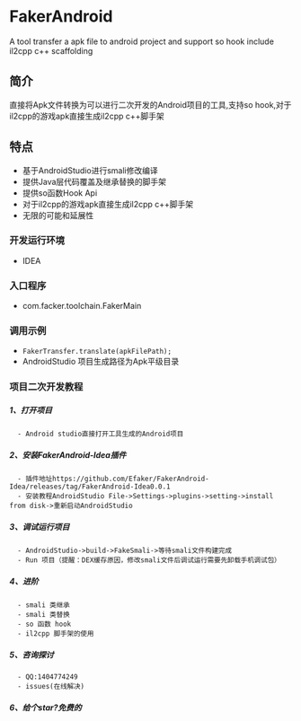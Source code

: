 # FakerAndroid
A tool transfer a apk file to android project and support so hook include il2cpp c++ scaffolding
## 简介
直接将Apk文件转换为可以进行二次开发的Android项目的工具,支持so hook,对于il2cpp的游戏apk直接生成il2cpp c++脚手架
## 特点
- 基于AndroidStudio进行smali修改编译
- 提供Java层代码覆盖及继承替换的脚手架
- 提供so函数Hook Api
- 对于il2cpp的游戏apk直接生成il2cpp c++脚手架
- 无限的可能和延展性

### 开发运行环境
- IDEA
### 入口程序
- com.facker.toolchain.FakerMain
### 调用示例
- ```FakerTransfer.translate(apkFilePath);```
- AndroidStudio 项目生成路径为Apk平级目录
### 项目二次开发教程

##### 1、打开项目
      - Android studio直接打开工具生成的Android项目
##### 2、安装FakerAndroid-Idea插件
      - 插件地址https://github.com/Efaker/FakerAndroid-Idea/releases/tag/FakerAndroid-Idea0.0.1
      - 安装教程AndroidStudio File->Settings->plugins->setting->install from disk->重新启动AndroidStudio
##### 3、调试运行项目
      - AndroidStudio->build->FakeSmali->等待smali文件构建完成
      - Run 项目（提醒：DEX缓存原因，修改smali文件后调试运行需要先卸载手机调试包）
##### 4、进阶
      - smali 类继承
      - smali 类替换
      - so 函数 hook
      - il2cpp 脚手架的使用
##### 5、咨询探讨
      - QQ:1404774249
      - issues(在线解决) 
##### 6、给个star?免费的           
        
        
        
        
        
      
                
 








